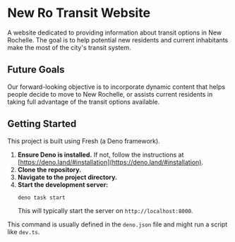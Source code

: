 # New Ro Transit Website

A website dedicated to providing information about transit options in New Rochelle. The goal is to help potential new residents and current inhabitants make the most of the city's transit system.

## Future Goals

Our forward-looking objective is to incorporate dynamic content that helps people decide to move to New Rochelle, or assists current residents in taking full advantage of the transit options available.

## Getting Started

This project is built using Fresh (a Deno framework).

1.  **Ensure Deno is installed.** If not, follow the instructions at [https://deno.land/#installation](https://deno.land/#installation).
2.  **Clone the repository.**
3.  **Navigate to the project directory.**
4.  **Start the development server:**
    ```bash
    deno task start
    ```
    This will typically start the server on `http://localhost:8000`.

This command is usually defined in the `deno.json` file and might run a script like `dev.ts`.
